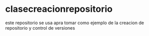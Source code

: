 # clasecreacionrepositorio

este repositorio se usa apra tomar como ejemplo de la creacion de repositorio y control de versiones